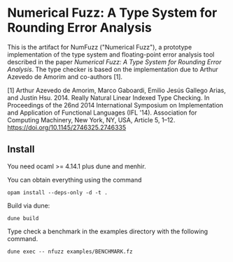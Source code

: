 Numerical Fuzz: A Type System for Rounding Error Analysis
=====
This is the artifact for NumFuzz ("Numerical Fuzz"), a prototype implementation of the type system and floating-point error analysis tool described in the paper *Numerical Fuzz: A Type System for Rounding Error Analysis*. The type
checker is based on the implementation due to Arthur Azevedo de Amorim
and co-authors [1].

[1] Arthur Azevedo de Amorim, Marco Gaboardi, Emilio Jesús Gallego Arias, and Justin Hsu. 2014. Really Natural Linear Indexed Type Checking. In Proceedings of the 26nd 2014 International Symposium on Implementation and Application of Functional Languages (IFL '14). Association for Computing Machinery, New York, NY, USA, Article 5, 1–12. https://doi.org/10.1145/2746325.2746335

## Install

You need ocaml >= 4.14.1 plus dune and menhir. 

You can obtain everything using the command
```
opam install --deps-only -d -t .
```

Build via dune:
```
dune build
```

Type check a benchmark in the examples directory with the following command.
```
dune exec -- nfuzz examples/BENCHMARK.fz
```


